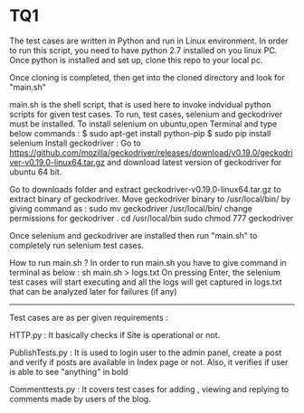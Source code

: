 # TQ1

The test cases are written in Python and run in Linux environment. In order to run this script, you need to have python 2.7 installed on you linux PC.
Once python is installed and set up, clone this repo to your local pc.

Once cloning is completed, then get into the cloned directory and look for "main.sh" 

main.sh is the shell script, that is used here to invoke indvidual python scripts for given test cases. To run, test cases, selenium and geckodriver must be installed. To install selenium on ubuntu,open Terminal and type below commands :
    $ sudo apt-get install python-pip
    $ sudo pip install selenium
Install geckodriver : Go to https://github.com/mozilla/geckodriver/releases/download/v0.19.0/geckodriver-v0.19.0-linux64.tar.gz and download latest version of geckodriver for ubuntu 64 bit.

Go to downloads folder and extract geckodriver-v0.19.0-linux64.tar.gz to extract binary of geckodriver.
Move geckodriver binary to /usr/local/bin/ by giving command as : sudo mv geckodriver /usr/local/bin/ 
change permissions for geckodriver .
    cd /usr/local/bin
    sudo chmod 777 geckodriver
    
Once selenium and geckodriver are installed then run "main.sh" to completely run selenium test cases.

How to run main.sh ?
In order to run main.sh you have to give command in terminal as below :
    sh main.sh > logs.txt
On pressing Enter, the selenium test cases will start executing and all the logs will get captured in logs.txt that can be analyzed later for failures (if any)

-------------------------------------
Test cases are as per given requirements :

HTTP.py : It basically checks if Site is operational or not.

PublishTests.py : It is used to login user to the admin panel, create a post and verify if posts are available in Index page or not. Also, it verifies if user is able to see "anything" in bold 

Commenttests.py : It covers test cases for adding , viewing and replying to comments made by users of the blog.

  
